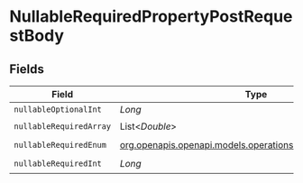 # NullableRequiredPropertyPostRequestBody


## Fields

| Field                                                                                                          | Type                                                                                                           | Required                                                                                                       | Description                                                                                                    | Example                                                                                                        |
| -------------------------------------------------------------------------------------------------------------- | -------------------------------------------------------------------------------------------------------------- | -------------------------------------------------------------------------------------------------------------- | -------------------------------------------------------------------------------------------------------------- | -------------------------------------------------------------------------------------------------------------- |
| `nullableOptionalInt`                                                                                          | *Long*                                                                                                         | :heavy_minus_sign:                                                                                             | N/A                                                                                                            | 0                                                                                                              |
| `nullableRequiredArray`                                                                                        | List<*Double*>                                                                                                 | :heavy_check_mark:                                                                                             | N/A                                                                                                            | <nil>                                                                                                          |
| `nullableRequiredEnum`                                                                                         | [org.openapis.openapi.models.operations.NullableRequiredEnum](../../models/operations/NullableRequiredEnum.md) | :heavy_check_mark:                                                                                             | N/A                                                                                                            | second                                                                                                         |
| `nullableRequiredInt`                                                                                          | *Long*                                                                                                         | :heavy_check_mark:                                                                                             | N/A                                                                                                            | <nil>                                                                                                          |